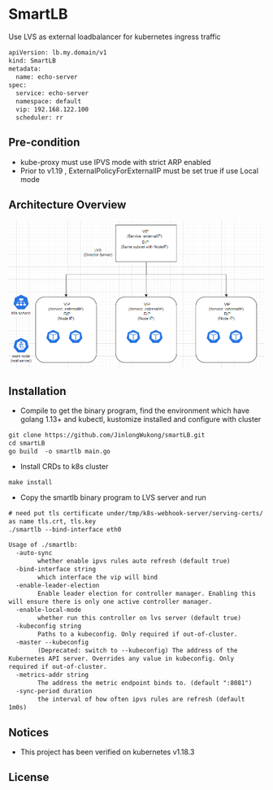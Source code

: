 # SmartLB

Use LVS as external loadbalancer for kubernetes ingress traffic

```
apiVersion: lb.my.domain/v1
kind: SmartLB
metadata:
  name: echo-server
spec:
  service: echo-server
  namespace: default
  vip: 192.168.122.100
  scheduler: rr
```
## Pre-condition
- kube-proxy must use IPVS mode with strict ARP enabled
- Prior to v1.19 , ExternalPolicyForExternalIP must be set true if use Local mode 

## Architecture Overview
![smartlb-architecture](./images/smartLB.PNG)

## Installation

- Compile to get the binary program, 
find the environment which have golang 1.13+ and kubectl, kustomize installed and configure with cluster

```
git clone https://github.com/JinlongWukong/smartLB.git
cd smartLB
go build  -o smartlb main.go
```

- Install CRDs to k8s cluster
```
make install 
```

- Copy the smartlb binary program to LVS server and run 

```
# need put tls certificate under/tmp/k8s-webhook-server/serving-certs/ as name tls.crt, tls.key
./smartlb --bind-interface eth0
```

```
Usage of ./smartlb:
  -auto-sync
        whether enable ipvs rules auto refresh (default true)
  -bind-interface string
        which interface the vip will bind
  -enable-leader-election
        Enable leader election for controller manager. Enabling this will ensure there is only one active controller manager.
  -enable-local-mode
        whether run this controller on lvs server (default true)
  -kubeconfig string
        Paths to a kubeconfig. Only required if out-of-cluster.
  -master --kubeconfig
        (Deprecated: switch to --kubeconfig) The address of the Kubernetes API server. Overrides any value in kubeconfig. Only required if out-of-cluster.
  -metrics-addr string
        The address the metric endpoint binds to. (default ":8081")
  -sync-period duration
        the interval of how often ipvs rules are refresh (default 1m0s)
```
## Notices
- This project has been verified on kubernetes v1.18.3

## License